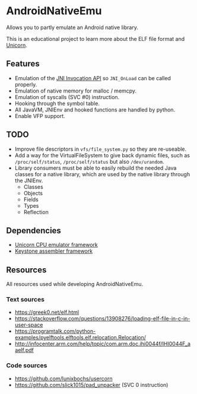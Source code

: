 # AndroidNativeEmu

Allows you to partly emulate an Android native library.

This is an educational project to learn more about the ELF file format and [Unicorn](https://github.com/unicorn-engine/unicorn).

## Features

- Emulation of the [JNI Invocation API](https://docs.oracle.com/javase/7/docs/technotes/guides/jni/spec/invocation.html) so `JNI_OnLoad` can be called properly.
- Emulation of native memory for malloc / memcpy.
- Emulation of syscalls (SVC #0) instruction.
- Hooking through the symbol table.
- All JavaVM, JNIEnv and hooked functions are handled by python.
- Enable VFP support.

## TODO

- Improve file descriptors in `vfs/file_system.py` so they are re-useable.
- Add a way for the VirtualFileSystem to give back dynamic files, such as `/proc/self/status`, `/proc/self/status` but also `/dev/urandom`.
- Library consumers must be able to easily rebuild the needed Java classes for a native library, which are used by the native library through the JNIEnv.
  - Classes
  - Objects
  - Fields
  - Types
  - Reflection

## Dependencies

- [Unicorn CPU emulator framework](https://github.com/unicorn-engine/unicorn)
- [Keystone assembler framework](https://github.com/keystone-engine/keystone)

## Resources

All resources used while developing AndroidNativeEmu.

### Text sources
- https://greek0.net/elf.html
- https://stackoverflow.com/questions/13908276/loading-elf-file-in-c-in-user-space
- https://programtalk.com/python-examples/pyelftools.elftools.elf.relocation.Relocation/
- http://infocenter.arm.com/help/topic/com.arm.doc.ihi0044f/IHI0044F_aaelf.pdf

### Code sources
- https://github.com/lunixbochs/usercorn
- https://github.com/slick1015/pad_unpacker (SVC 0 instruction)
